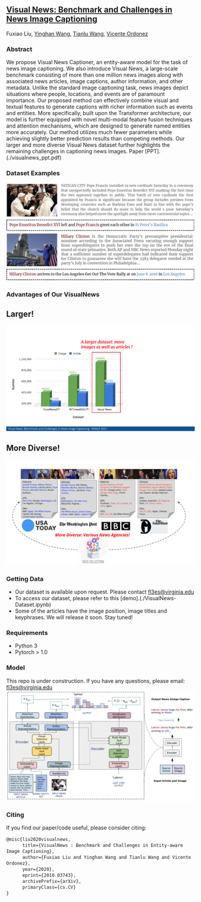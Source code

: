 ## [Visual News: Benchmark and Challenges in News Image Captioning](https://arxiv.org/abs/2010.03743)
Fuxiao Liu, [Yinghan Wang](https://www.linkedin.com/in/yinghan-wang-39980a119/), [Tianlu Wang](http://www.cs.virginia.edu/~tw8cb/), [Vicente Ordonez](https://www.vicenteordonez.com/)

### Abstract 
We propose Visual News Captioner, an entity-aware model for the task of news image captioning. We also introduce Visual News, a large-scale benchmark consisting of more than one million news images along with associated news articles, image captions, author information, and other metadata. Unlike the standard image captioning task, news images depict situations where people, locations, and events are of paramount importance. Our proposed method can effectively combine visual and textual features to generate captions with richer information such as events and entities. More specifically, built upon the Transformer architecture, our model is further equipped with novel multi-modal feature fusion techniques and attention mechanisms, which are designed to generate named entities more accurately. Our method utilizes much fewer parameters while achieving slightly better prediction results than competing methods. Our larger and more diverse Visual News dataset further highlights the remaining challenges in captioning news images.
Paper [PPT].(./visualnews_ppt.pdf)


### Dataset Examples
![Examples from our VisualNews dataset](./sample.jpg)

### Advantages of Our VisualNews
## Larger!
![Examples from our VisualNews dataset](./largest.jpg)
## More Diverse!
![Examples from our VisualNews dataset](./diverse.jpg)

### Getting Data
- Our dataset is available upon request. Please contact fl3es@virginia.edu
- To access our dataset, please refer to this [demo].(./VisualNews-Dataset.ipynb)
- Some of the articles have the image position, image titles and keyphrases. We will release it soon. Stay tuned!

   

### Requirements
- Python 3
- Pytorch > 1.0

### Model
This repo is under construction. If you have any questions, please email: fl3es@virginia.edu
![Examples from our VisualNews dataset](./model.png)

### Citing
If you find our paper/code useful, please consider citing:

```
@misc{liu2020visualnews,
      title={VisualNews : Benchmark and Challenges in Entity-aware Image Captioning}, 
      author={Fuxiao Liu and Yinghan Wang and Tianlu Wang and Vicente Ordonez},
      year={2020},
      eprint={2010.03743},
      archivePrefix={arXiv},
      primaryClass={cs.CV}
}
```

